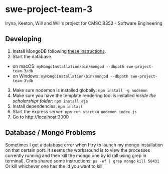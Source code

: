 # swe-project-team-3

Iryna, Keeton, Will and Will's project for CMSC B353 - Software Engineering

## Developing

1. Install MongoDB following [these instructions](https://docs.google.com/document/d/1Zno0zaUld6j1pwMh8A7qgR08L2TUEyfpyA8ntWu4cBY/edit#).
2. Start the database.
  * on macOS: `myMongoInstallation/bin/mongod --dbpath swe-project-team-3/db`
  * on Windows: `myMongoInstallation\bin\mongod --dbpath swe-project-team-3\db`
3. Make sure nodemon is installed globally: `npm install -g nodemon`
4. Make sure you have the template rendering tool is installed _inside the scholarshipr folder_: `npm install ejs`
5. Install dependencies: `npm install`
6. Start the express server: `npm run start` or `nodemon index.js`
7. Go to http://localhost:3000

## Database / Mongo Problems
Sometimes I get a database error when I try to launch my mongo installation on that certain port. It seems the workaround is to view the processes currently running and then kill the mongo one by id (all using grep in terminal). Chris shared some instructions:
`ps -ef | grep mongo`
`kill 58431`
Or kill whichever one has the id you want to kill

